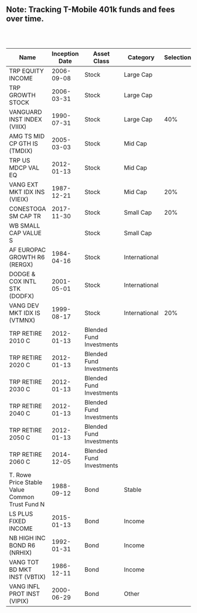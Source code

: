 ## Note: Tracking T-Mobile 401k funds and fees over time.

<br>
<br>


| Name                                           | Inception Date | Asset Class              | Category      | Selections | Fees    |
|------------------------------------------------|----------------|--------------------------|---------------|------------|---------|
| TRP EQUITY INCOME                              | 2006-09-08     | Stock                    | Large Cap     |            | 0.5000% |
| TRP GROWTH STOCK                               | 2006-03-31     | Stock                    | Large Cap     |            | 0.4000% |
| VANGUARD INST INDEX (VIIIX)                    | 1990-07-31     | Stock                    | Large Cap     | 40%        | 0.0200% |
| AMG TS MID CP GTH IS (TMDIX)                   | 2005-03-03     | Stock                    | Mid Cap       |            | 0.7000% |
| TRP US MDCP VAL EQ                             | 2012-01-13     | Stock                    | Mid Cap       |            | 0.6400% |
| VANG EXT MKT IDX INS (VIEIX)                   | 1987-12-21     | Stock                    | Mid Cap       | 20%        | 0.0500% |
| CONESTOGA SM CAP TR                            | 2017-11-30     | Stock                    | Small Cap     | 20%        | 0.7900% |
| WB SMALL CAP VALUE S                           |                | Stock                    | Small Cap     |            | 0.8600% |
| AF EUROPAC GROWTH R6 (RERGX)                   | 1984-04-16     | Stock                    | International |            | 0.4600% |
| DODGE & COX INTL STK (DODFX)                   | 2001-05-01     | Stock                    | International |            | 0.6300% |
| VANG DEV MKT IDX IS (VTMNX)                    | 1999-08-17     | Stock                    | International | 20%        | 0.0500% |
| TRP RETIRE 2010 C                              | 2012-01-13     | Blended Fund Investments |               |            | 0.3800% |
| TRP RETIRE 2020 C                              | 2012-01-13     | Blended Fund Investments |               |            | 0.3800% |
| TRP RETIRE 2030 C                              | 2012-01-13     | Blended Fund Investments |               |            | 0.3800% |
| TRP RETIRE 2040 C                              | 2012-01-13     | Blended Fund Investments |               |            | 0.3800% |
| TRP RETIRE 2050 C                              | 2012-01-13     | Blended Fund Investments |               |            | 0.3800% |
| TRP RETIRE 2060 C                              | 2014-12-05     | Blended Fund Investments |               |            | 0.3800% |
| T. Rowe Price Stable Value Common Trust Fund N | 1988-09-12     | Bond                     | Stable        |            | 0.2000% |
| LS PLUS FIXED INCOME                           | 2015-01-13     | Bond                     | Income        |            | 0.3110% |
| NB HIGH INC BOND R6 (NRHIX)                    | 1992-01-31     | Bond                     | Income        |            | 0.6000% |
| VANG TOT BD MKT INST (VBTIX)                   | 1986-12-11     | Bond                     | Income        |            | 0.0350% |
| VANG INFL PROT INST (VIPIX)                    | 2000-06-29     | Bond                     | Other         |            | 0.0700% |
